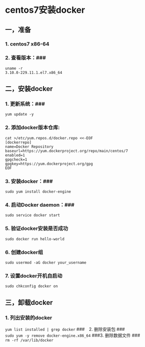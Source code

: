 # centos7安装docker #
## 一，准备 ##
### 1. centos7 x86-64 ###
### 2. 查看版本：###
```
uname -r    
3.10.0-229.11.1.el7.x86_64
```
## 二，安装docker ##
### 1. 更新系统：###
```yum update -y```
### 2. 添加docker版本仓库: ###
```
cat >/etc/yum.repos.d/docker.repo <<-EOF  
[dockerrepo]  
name=Docker Repository  
baseurl=https://yum.dockerproject.org/repo/main/centos/7  
enabled=1  
gpgcheck=1  
gpgkey=https://yum.dockerproject.org/gpg  
EOF
```
### 3. 安装docker：###
```sudo yum install docker-engine```
### 4. 启动Docker daemon：###
```sudo service docker start```
### 5. 验证docker安装是否成功 ###
```sudo docker run hello-world```
### 6. 创建docker组 ###
```sudo usermod -aG docker your_username```
### 7. 设置docker开机自启动 ###
```sudo chkconfig docker on```
    
## 三，卸载docker ##
### 1. 列出安装的docker ###
```yum list installed | grep docker```
###　2. 删除安装包 ###  
```sudo yum -y remove docker-engine.x86_64```
###3. 删除数据文件 ###  
```rm -rf /var/lib/docker```
